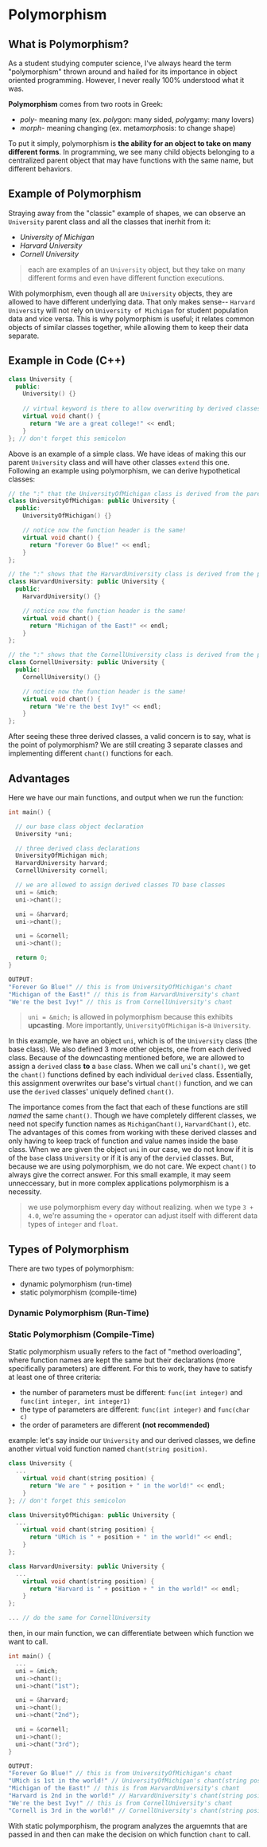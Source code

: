# Polymorphism

## What is Polymorphism?
As a student studying computer science, I've always heard the term "polymorphism" thrown around and hailed for its importance in object oriented programming. However, I never really 100% understood what it was.   

**Polymorphism** comes from two roots in Greek:
- *poly-* meaning many (ex. *poly*gon: many sided, *poly*gamy: many lovers)
- *morph-* meaning changing (ex. meta*morph*osis: to change shape)

To put it simply, polymorphism is **the ability for an object to take on many different forms**. In programming, we see many child objects belonging to a centralized parent object that may have functions with the same name, but different behaviors. 

## Example of Polymorphism
Straying away from the "classic" example of shapes, we can observe an `University` parent class and all the classes that inerhit from it:
- *University of Michigan*
- *Harvard University*
- *Cornell University*
> each are examples of an `University` object, but they take on many different forms and even have different function executions. 

With polymorphism, even though all are `University` objects, they are allowed to have different underlying data. That only makes sense-- `Harvard University` will not rely on `University of Michigan` for student population data and vice versa. This is why polymorphism is useful; it relates common objects of similar classes together, while allowing them to keep their data separate. 

## Example in Code (C++)
```cpp
class University {
  public:
    University() {}
      
    // virtual keyword is there to allow overwriting by derived classes
    virtual void chant() {
      return "We are a great college!" << endl;
    }
}; // don't forget this semicolon
```

Above is an example of a simple class. We have ideas of making this our parent `University` class and will have other classes `extend` this one. Following an example using polymorphism, we can derive hypothetical classes:

```cpp
// the ":" that the UniversityOfMichigan class is derived from the parent class University
class UniversityOfMichigan: public University {
  public:
    UniversityOfMichigan() {}

    // notice now the function header is the same!
    virtual void chant() {
      return "Forever Go Blue!" << endl;
    }
};

// the ":" shows that the HarvardUniversity class is derived from the parent class University
class HarvardUniversity: public University {
  public:
    HarvardUniversity() {}

    // notice now the function header is the same!
    virtual void chant() {
      return "Michigan of the East!" << endl;
    }
};

// the ":" shows that the CornellUniversity class is derived from the parent class University
class CornellUniversity: public University {
  public:
    CornellUniversity() {}

    // notice now the function header is the same!
    virtual void chant() {
      return "We're the best Ivy!" << endl;
    }
};
```
After seeing these three derived classes, a valid concern is to say, what is the point of polymorphism? We are still creating 3 separate classes and implementing different `chant()` functions for each. 

## Advantages 
Here we have our main functions, and output when we run the function:
```cpp
int main() {

  // our base class object declaration
  University *uni;

  // three derived class declarations
  UniversityOfMichigan mich;
  HarvardUniversity harvard;
  CornellUniversity cornell;

  // we are allowed to assign derived classes TO base classes 
  uni = &mich;
  uni->chant();

  uni = &harvard;
  uni->chant();

  uni = &cornell;
  uni->chant();

  return 0;
}

OUTPUT:
"Forever Go Blue!" // this is from UniversityOfMichigan's chant
"Michigan of the East!" // this is from HarvardUniversity's chant
"We're the best Ivy!" // this is from CornellUniversity's chant
```

> `uni = &mich;` is allowed in polymorphism because this exhibits **upcasting**. More importantly, `UniversityOfMichigan` is-a `University`.

In this example, we have an object `uni`, which is of the `University` class (the base class). We also defined 3 more other objects, one from each derived class. Because of the downcasting mentioned before, we are allowed to assign a `derived` class **to** a `base` class. When we call `uni`'s `chant()`, we get the `chant()` functions defined by each individual `derived` class. Essentially, this assignment overwrites our base's virtual `chant()` function, and we can use the `derived` classes' uniquely defined `chant()`.  

The importance comes from the fact that each of these functions are still *named* the same `chant()`. Though we have completely different classes, we need not specify function names as `MichiganChant()`, `HarvardChant()`, etc. The advantages of this comes from working with these derived classes and only having to keep track of function and value names inside the base class. When we are given the object `uni` in our case, we do not know if it is of the `base` class `University` or if it is any of the `dervied` classes. But, because we are using polymorphism, we do not care. We expect `chant()` to always give the correct answer. For this small example, it may seem unneccessary, but in more complex applications polymorphism is a necessity. 

> we use polymorphism every day without realizing. when we type `3 + 4.0`, we're assuming the `+` operator can adjust itself with different data types of `integer` and `float`. 

## Types of Polymorphism
There are two types of polymorphism:
* dynamic polymorphism (run-time)
* static polymorphism (compile-time)

### Dynamic Polymorphism (Run-Time)


### Static Polymorphism (Compile-Time)
Static polymorphism usually refers to the fact of "method overloading", where function names are kept the same but their declarations (more specifically parameters) are different. For this to work, they have to satisfy at least one of three criteria:  
- the number of parameters must be different: `func(int integer)` and `func(int integer, int integer1)`
- the type of parameters are different: `func(int integer)` and `func(char c)`
- the order of parameters are different **(not recommended)**

example:
let's say inside our `University` and our derived classes, we define another virtual void function named `chant(string position)`.
```cpp
class University {
  ...
    virtual void chant(string position) {
      return "We are " + position + " in the world!" << endl;
    }
}; // don't forget this semicolon

class UniversityOfMichigan: public University {
  ...
    virtual void chant(string position) {
      return "UMich is " + position + " in the world!" << endl;
    }
};

class HarvardUniversity: public University {
  ...
    virtual void chant(string position) {
      return "Harvard is " + position + " in the world!" << endl;
    }
};

... // do the same for CornellUniversity
```

then, in our main function, we can differentiate between which function we want to call. 
```cpp
int main() {
  ...
  uni = &mich;
  uni->chant();
  uni->chant("1st");

  uni = &harvard;
  uni->chant();
  uni->chant("2nd");

  uni = &cornell;
  uni->chant();
  uni->chant("3rd");
}

OUTPUT:
"Forever Go Blue!" // this is from UniversityOfMichigan's chant
"UMich is 1st in the world!" // UniversityOfMichigan's chant(string position);
"Michigan of the East!" // this is from HarvardUniversity's chant
"Harvard is 2nd in the world!" // HarvardUniversity's chant(string position);
"We're the best Ivy!" // this is from CornellUniversity's chant
"Cornell is 3rd in the world!" // CornellUniversity's chant(string position);
```
With static polymporphism, the program analyzes the arguemnts that are passed in and then can make the decision on which function `chant` to call. 